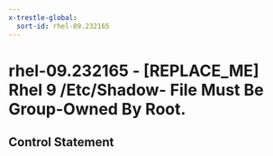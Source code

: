 ```yaml
---
x-trestle-global:
  sort-id: rhel-09.232165
---
```


# rhel-09.232165 - \[REPLACE_ME\] Rhel 9 /Etc/Shadow- File Must Be Group-Owned By Root.

## Control Statement
